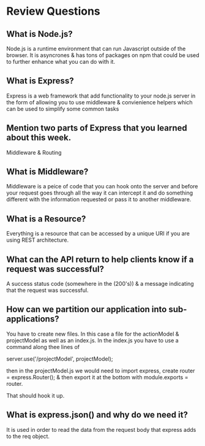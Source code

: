 # Review Questions

## What is Node.js?

Node.js is a runtime environment that can run Javascript outside of the browser. It is asyncrones & has tons of packages on npm that could be used to further enhance what you can do with it. 

## What is Express?

Express is a web framework that add functionality to your node.js server in the form of allowing you to use middleware & convienience helpers which can be used to simplify some common tasks

## Mention two parts of Express that you learned about this week.

Middleware & Routing

## What is Middleware?

Middleware is a peice of code that you can hook onto the server and before your request goes through all the way it can intercept it and do something different with the information requested or pass it to another middleware. 

## What is a Resource?

Everything is a resource that can be accessed by a unique URI if you are using REST architecture.

## What can the API return to help clients know if a request was successful?

A success status code (somewhere in the (200's)) & a message indicating that the request was successful. 

## How can we partition our application into sub-applications?

You have to create new files. In this case a file for the actionModel & projectModel as well as an index.js. In the index.js you have to use a command along thee lines of 

server.use('/projectModel', projectModel);

then in the projectModel.js we would need to import express, create router = express.Router(); & then export it at the bottom with module.exports = router.

That should hook it up. 

## What is express.json() and why do we need it?
It is used in order to read the data from the request body that express adds to the req object. 
